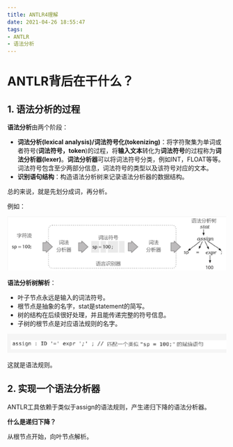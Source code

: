 ```yaml
---
title: ANTLR4理解
date: 2021-04-26 18:55:47
tags: 
- ANTLR
- 语法分析
---
```


# ANTLR背后在干什么？

## 1. 语法分析的过程

**语法分析**由两个阶段：

- **词法分析(lexical analysis)/词法符号化(tokenizing)**：将字符聚集为单词或者符号(**词法符号，token**)的过程，将**输入文本**转化为**词法符号**的过程称为**词法分析器(lexer)**。**词法分析器**可以将词法符号分类，例如INT，FLOAT等等。词法符号包含至少两部分信息，词法符号的类型以及该符号对应的文本。
- **识别语句结构**：构造语法分析树来记录语法分析器的数据结构。

总的来说，就是先划分成词，再分析。

例如：

![image-20210426213615055](https://raw.githubusercontent.com/ghj1998/image_repository/main/image-20210426213615055.png)

**语法分析树解析**：

- 叶子节点永远是输入的词法符号。
- 根节点是抽象的名字，stat是statement的简写。
- 树的结构在后续很好处理，并且能传递完整的符号信息。
- 子树的根节点是对应语法规则的名字。

![image-20210426215414826](https://raw.githubusercontent.com/ghj1998/image_repository/main/image-20210426215414826.png)

这就是语法规则。

## 2. 实现一个语法分析器

ANTLR工具依赖于类似于assign的语法规则，产生递归下降的语法分析器。

**什么是递归下降？**

从根节点开始，向叶节点解析。